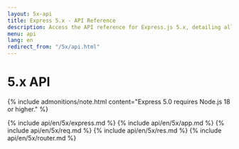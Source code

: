 ```yaml
---
layout: 5x-api
title: Express 5.x - API Reference
description: Access the API reference for Express.js 5.x, detailing all modules, methods, and properties for building web applications with this latest version.
menu: api
lang: en
redirect_from: "/5x/api.html"
---
```

<div id="api-doc" markdown="1">

  <h1>5.x API</h1>

  {% include admonitions/note.html content="Express 5.0 requires Node.js 18 or higher." %}

  {% include api/en/5x/express.md %}
  {% include api/en/5x/app.md %}
  {% include api/en/5x/req.md %}
  {% include api/en/5x/res.md %}
  {% include api/en/5x/router.md %}

</div>
